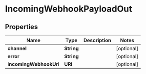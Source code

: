 

# IncomingWebhookPayloadOut


## Properties

Name | Type | Description | Notes
------------ | ------------- | ------------- | -------------
**channel** | **String** |  |  [optional]
**error** | **String** |  |  [optional]
**incomingWebhookUrl** | **URI** |  |  [optional]



